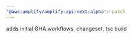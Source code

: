 ```yaml
---
'@aws-amplify/amplify-api-next-alpha': patch
---
```


adds initial GHA workflows, changeset, tsc build
